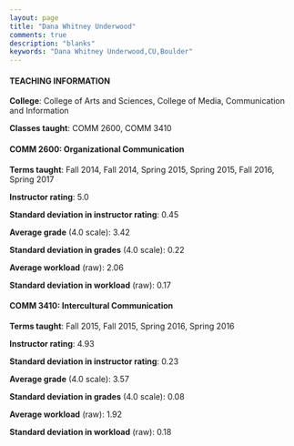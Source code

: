 ```yaml
---
layout: page
title: "Dana Whitney Underwood" 
comments: true
description: "blanks"
keywords: "Dana Whitney Underwood,CU,Boulder"
---
```

<head>
<script src="https://ajax.googleapis.com/ajax/libs/jquery/2.1.3/jquery.min.js"></script>
<script src="https://dl.dropboxusercontent.com/s/pc42nxpaw1ea4o9/highcharts.js?dl=0"></script>
<!-- <script src="../assets/js/highcharts.js"></script> -->
<style type="text/css">@font-face {
	font-family: "Bebas Neue";
	src: url(https://www.filehosting.org/file/details/544349/BebasNeue Regular.otf) format("opentype");
	}
	h1.Bebas { 
		font-family: "Bebas Neue", Verdana, Tahoma;
	}
</style>
</head>
	   
#### TEACHING INFORMATION

**College**: College of Arts and Sciences, College of Media, Communication and Information

**Classes taught**: COMM 2600, COMM 3410

#### COMM 2600: Organizational Communication

**Terms taught**: Fall 2014, Fall 2014, Spring 2015, Spring 2015, Fall 2016, Spring 2017

**Instructor rating**: 5.0

**Standard deviation in instructor rating**: 0.45

**Average grade** (4.0 scale): 3.42

**Standard deviation in grades** (4.0 scale): 0.22

**Average workload** (raw): 2.06

**Standard deviation in workload** (raw): 0.17

#### COMM 3410: Intercultural Communication

**Terms taught**: Fall 2015, Fall 2015, Spring 2016, Spring 2016

**Instructor rating**: 4.93

**Standard deviation in instructor rating**: 0.23

**Average grade** (4.0 scale): 3.57

**Standard deviation in grades** (4.0 scale): 0.08

**Average workload** (raw): 1.92

**Standard deviation in workload** (raw): 0.18

